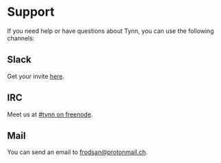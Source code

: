 # Support

If you need help or have questions about Tynn, you can use the following
channels:

## Slack

Get your invite <a href="https://tynn-slack.herokuapp.com/" target="_blank">here</a>.

## IRC

Meet us at [#tynn on freenode][irc].

## Mail

You can send an email to [frodsan@protonmail.ch][mail].

[irc]: irc://chat.freenode.net/tynn
[mail]: mailto:frodsan@protonmail.ch
